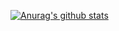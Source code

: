 [![Anurag's github stats](https://github-readme-stats.vercel.app/api?username=wkosmos)](https://github.com/anuraghazra/github-readme-stats)


